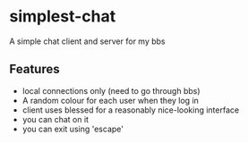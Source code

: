 # simplest-chat

A simple chat client and server for my bbs

## Features
* local connections only (need to go through bbs)
* A random colour for each user when they log in
* client uses blessed for a reasonably nice-looking interface
* you can chat on it
* you can exit using 'escape'
